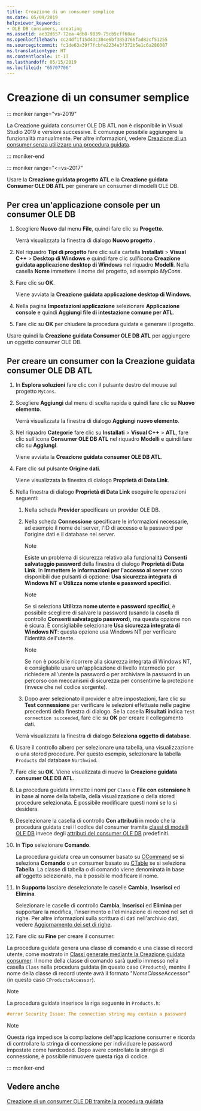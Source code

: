 ```yaml
---
title: Creazione di un consumer semplice
ms.date: 05/09/2019
helpviewer_keywords:
- OLE DB consumers, creating
ms.assetid: ae32d657-72ea-4db8-9839-75cb5cff68ae
ms.openlocfilehash: cc24df1f15d43c384e6bf3853766fad82cf51255
ms.sourcegitcommit: fc1de63a39f7fcbfe2234e3f372b5e1c6a286087
ms.translationtype: HT
ms.contentlocale: it-IT
ms.lasthandoff: 05/15/2019
ms.locfileid: "65707706"
---
```

# <a name="creating-a-simple-consumer"></a>Creazione di un consumer semplice

::: moniker range="vs-2019"

La Creazione guidata consumer OLE DB ATL non è disponibile in Visual Studio 2019 e versioni successive. È comunque possibile aggiungere la funzionalità manualmente. Per altre informazioni, vedere [Creazione di un consumer senza utilizzare una procedura guidata](creating-a-consumer-without-using-a-wizard.md).

::: moniker-end

::: moniker range="<=vs-2017"

Usare la **Creazione guidata progetto ATL** e la **Creazione guidata Consumer OLE DB ATL** per generare un consumer di modelli OLE DB.

## <a name="to-create-a-console-application-for-an-ole-db-consumer"></a>Per crea un'applicazione console per un consumer OLE DB

1. Scegliere **Nuovo** dal menu **File**, quindi fare clic su **Progetto**.

   Verrà visualizzata la finestra di dialogo **Nuovo progetto** .

1. Nel riquadro **Tipi di progetto** fare clic sulla cartella **Installati** > **Visual C++**  > **Desktop di Windows** e quindi fare clic sull'icona **Creazione guidata applicazione desktop di Windows** nel riquadro **Modelli**. Nella casella **Nome** immettere il nome del progetto, ad esempio *MyCons*.

1. Fare clic su **OK**.

   Viene avviata la **Creazione guidata applicazione desktop di Windows**.

1. Nella pagina **Impostazioni applicazione** selezionare **Applicazione console** e quindi **Aggiungi file di intestazione comune per ATL**.

1. Fare clic su **OK** per chiudere la procedura guidata e generare il progetto.

Usare quindi la **Creazione guidata Consumer OLE DB ATL** per aggiungere un oggetto consumer OLE DB.

## <a name="to-create-a-consumer-with-the-atl-ole-db-consumer-wizard"></a>Per creare un consumer con la Creazione guidata consumer OLE DB ATL

1. In **Esplora soluzioni** fare clic con il pulsante destro del mouse sul progetto `MyCons`.

1. Scegliere **Aggiungi** dal menu di scelta rapida e quindi fare clic su **Nuovo elemento**.

   Verrà visualizzata la finestra di dialogo **Aggiungi nuovo elemento**.

1. Nel riquadro **Categorie** fare clic su **Installati** > **Visual C++**  > **ATL**, fare clic sull'icona  **Consumer OLE DB ATL** nel riquadro **Modelli** e quindi fare clic su **Aggiungi**.

   Viene avviata la **Creazione guidata consumer OLE DB ATL**.

1. Fare clic sul pulsante **Origine dati**.

   Viene visualizzata la finestra di dialogo **Proprietà di Data Link**.

1. Nella finestra di dialogo **Proprietà di Data Link** eseguire le operazioni seguenti:

   1. Nella scheda **Provider** specificare un provider OLE DB.

   1. Nella scheda **Connessione** specificare le informazioni necessarie, ad esempio il nome del server, l'ID di accesso e la password per l'origine dati e il database nel server.

      > [!NOTE]
      > Esiste un problema di sicurezza relativo alla funzionalità **Consenti salvataggio password** della finestra di dialogo **Proprietà di Data Link**. In **Immettere le informazioni per l'accesso al server** sono disponibili due pulsanti di opzione: **Usa sicurezza integrata di Windows NT** e **Utilizza nome utente e password specifici**.

      > [!NOTE]
      > Se si seleziona **Utilizza nome utente e password specifici**, è possibile scegliere di salvare la password (usando la casella di controllo **Consenti salvataggio password**), ma questa opzione non è sicura. È consigliabile selezionare **Usa sicurezza integrata di Windows NT**: questa opzione usa Windows NT per verificare l'identità dell'utente.

      > [!NOTE]
      > Se non è possibile ricorrere alla sicurezza integrata di Windows NT, è consigliabile usare un'applicazione di livello intermedio per richiedere all'utente la password o per archiviare la password in un percorso con meccanismi di sicurezza per consentirne la protezione (invece che nel codice sorgente).

   1. Dopo aver selezionato il provider e altre impostazioni, fare clic su **Test connessione** per verificare le selezioni effettuate nelle pagine precedenti della finestra di dialogo. Se la casella **Risultati** indica `Test connection succeeded`, fare clic su **OK** per creare il collegamento dati.

   Verrà visualizzata la finestra di dialogo **Seleziona oggetto di database**.

1. Usare il controllo albero per selezionare una tabella, una visualizzazione o una stored procedure. Per questo esempio, selezionare la tabella `Products` dal database `Northwind`.

1. Fare clic su **OK**. Viene visualizzata di nuovo la **Creazione guidata consumer OLE DB ATL**.

1. La procedura guidata immette i nomi per `Class` e **File con estensione h** in base al nome della tabella, della visualizzazione o della stored procedure selezionata. È possibile modificare questi nomi se lo si desidera.

1. Deselezionare la casella di controllo **Con attributi** in modo che la procedura guidata crei il codice del consumer tramite [classi di modelli OLE DB](../../data/oledb/ole-db-consumer-templates-reference.md) invece degli [attributi del consumer OLE DB](../../windows/ole-db-consumer-attributes.md) predefiniti.

1. In **Tipo** selezionare **Comando**.

   La procedura guidata crea un consumer basato su [CCommand](../../data/oledb/ccommand-class.md) se si seleziona **Comando** o un consumer basato su [CTable](../../data/oledb/ctable-class.md) se si seleziona **Tabella**. La classe di tabella o di comando viene denominata in base all'oggetto selezionato, ma è possibile modificare il nome.

1. In **Supporto** lasciare deselezionate le caselle **Cambia**, **Inserisci** ed **Elimina**.

   Selezionare le caselle di controllo **Cambia**, **Inserisci** ed **Elimina** per supportare la modifica, l'inserimento e l'eliminazione di record nel set di righe. Per altre informazioni sulla scrittura di dati nell'archivio dati, vedere [Aggiornamento dei set di righe](../../data/oledb/updating-rowsets.md).

1. Fare clic su **Fine** per creare il consumer.

La procedura guidata genera una classe di comando e una classe di record utente, come mostrato in [Classi generate mediante la Creazione guidata consumer](../../data/oledb/consumer-wizard-generated-classes.md). Il nome della classe di comando sarà quello immesso nella casella `Class` nella procedura guidata (in questo caso `CProducts`), mentre il nome della classe di record utente avrà il formato "*NomeClasse*Accessor" (in questo caso `CProductsAccessor`).

> [!NOTE]
> La procedura guidata inserisce la riga seguente in `Products.h`:

```cpp
#error Security Issue: The connection string may contain a password
```

> [!NOTE]
> Questa riga impedisce la compilazione dell'applicazione consumer e ricorda di controllare la stringa di connessione per individuare le password impostate come hardcoded. Dopo avere controllato la stringa di connessione, è possibile rimuovere questa riga di codice.

::: moniker-end

## <a name="see-also"></a>Vedere anche

[Creazione di un consumer OLE DB tramite la procedura guidata](../../data/oledb/creating-an-ole-db-consumer-using-a-wizard.md)
